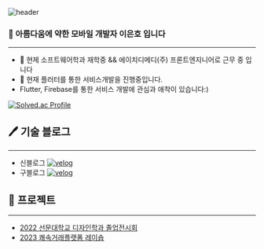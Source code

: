 ![header](https://capsule-render.vercel.app/api?type=waving&height=200&text=몰입하는%20개발자&fontAlign=50&fontAlignY=40&color=gradient)
### 🌹 아름다움에 약한 모바일 개발자 **이은호** 입니다
***
- 🔭 현제 소프트웨어학과 재학중 && 에이치디메디(주) 프론트엔지니어로 근무 중 입니다
- 🌱 현재 플러터를 통한 서비스개발을 진행중입니다.
- Flutter, Firebase를 통한 서비스 개발에 관심과 애착이 있습니다:)

[![Solved.ac Profile](http://mazassumnida.wtf/api/v2/generate_badge?boj=gorma00)](https://solved.ac/gorma00/)

## 🖊 ️기술 블로그
***
- 신블로그
<a href="https://velog.io/@gorma2000" target="_blank"><img alt="velog" src="https://img.shields.io/badge/-velog-20C997?&style=flat-square&logo=velog&logoColor=white"/></a>
- 구블로그
<a href="https://velog.io/@gorma00" target="_blank"><img alt="velog" src="https://img.shields.io/badge/-velog-20C997?&style=flat-square&logo=velog&logoColor=white"/></a>

## 🎁 프로젝트
***
- [2022 선문대학교 디자인학과 졸업전시회](https://smd2022.com/)
- [2023 쾌속거래플랫폼 레이숍](https://github.com/AsanHO/rayshop)

